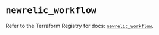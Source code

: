 # `newrelic_workflow`

Refer to the Terraform Registry for docs: [`newrelic_workflow`](https://registry.terraform.io/providers/newrelic/newrelic/3.65.0/docs/resources/workflow).
